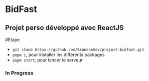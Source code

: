 # BidFast 

## Projet perso développé avec ReactJS

#Etape
- `git clone https://github.com/BrandonSev/project-bidfast.git`
- `pnpm i`, pour installer les différents packages
- `pnpm start`, pour lancer le serveur

### In Progress